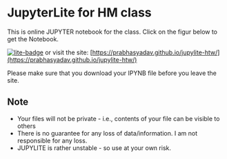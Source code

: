 # JupyterLite for HM class

This is online JUPYTER notebook for the class. Click on the figur below to get the Notebook. 

[![lite-badge](https://jupyterlite.rtfd.io/en/latest/_static/badge.svg)](https://prabhasyadav.github.io/jupylite-htw/) or visit the site: [https://prabhasyadav.github.io/jupylite-htw/](https://prabhasyadav.github.io/jupylite-htw/)

Please make sure that you download your IPYNB file before you leave the site. 

## Note

- Your files will not be private - i.e., contents of your file can be visible to others
- There is no guarantee for any loss of data/information. I am not responsible for any loss.
- JUPYLITE is rather unstable - so use at your own risk.





